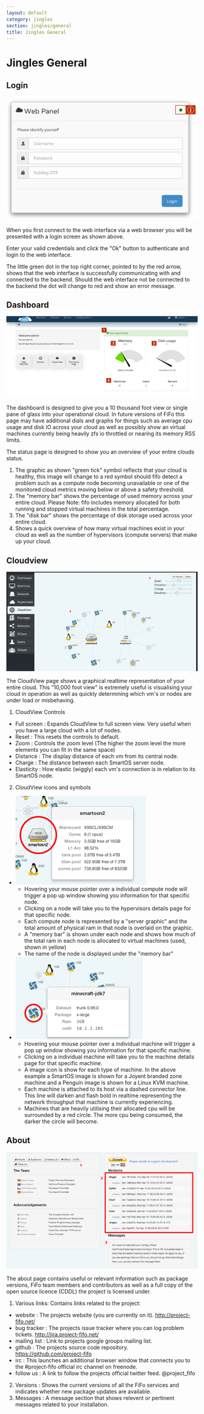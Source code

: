 ```yaml
---
layout: default
category: jingles
section: jingles/general
title: Jingles General
---
```

# Jingles General

## Login<a id="login"></a>

![Login](/assets/img/jingles/login.jpg)

When you first connect to the web interface via a web browser you will be presented with a login screen as shown above.

Enter your valid credentials and click the "Ok" button to authenticate and login to the web interface.

<p class="bs-callout bs-callout-info">
The little green dot in the top right corner, pointed to by the red arrow, shows that the web interface is successfully communicating with and connected to the backend. Should the web interface not be connected to the backend the dot will change to red and show an error message.
</p>

## Dashboard<a id="dashboard"></a>

![Dashboard](/assets/img/jingles/dashboard.jpg)

The dashboard is designed to give you a 10 thousand foot view or single pane of glass into your operational cloud. In future versions of FiFo this page may have additional dials and graphs for things such as average cpu usage and disk IO across your cloud as well as possibly show an virtual machines currently being heavily zfs io throttled or nearing its memory RSS limits.

The status page is designed to show you an overview of your entire clouds status.

1. The graphic as shown "green tick" symbol reflects that your cloud is healthy, this image will change to a red symbol should fifo detect a problem such as a compute node becoming unavailable or one of the monitored cloud metrics moving below or above a safety threshold.
2. The "memory bar" shows the percentage of used memory across your entire cloud. Please Note: fifo includes memory allocated for both running and stopped virtual machines in the total percentage.
3. The "disk bar" shows the percentage of disk storage used across your entire cloud.
4. Shows a quick overview of how many virtual machines exist in your cloud as well as the number of hypervisors (compute servers) that make up your cloud.

## Cloudview<a id="cloudview"></a>

![Cloudview](/assets/img/jingles/cloudview01.png)

The CloudView page shows a graphical realtime representation of your entire cloud. This "10,000 foot view" is extremely useful is visualising your cloud in operation as well as quickly determining which vm's or nodes are under load or misbehaving.

1. CloudView Controls
 - Full screen : Expands CloudView to full screen view. Very useful when you have a large cloud with a lot of nodes.
 - Reset : This resets the controls to default.
 - Zoom : Controls the zoom level (The higher the zoom level the more elements you can fit in the same space)
 - Distance :  The display distance of each vm from its central node.
 - Charge : The distance between each SmartOS server node.
 - Elasticity :  How elastic (wiggly) each vm's connection is in relation to its SmartOS node.

2. CloudView icons and symbols
 - ![Hypervisor](/assets/img/jingles/cloudview02.png)
     - Hovering your mouse pointer over a individual compute node will trigger a pop up window showing you information for that specific node.
     - Clicking on a node will take you to the hypervisors details page for that specific node.
     - Each compute node is represented by a "server graphic" and the total amount of physical ram in that node is overlaid on the graphic.
     - A  "memory bar" is shown under each node and shows how much of the total ram in each node is allocated to virtual machines (used, shown in yellow)
     - The name of the node is displayed under the "memory bar"
 - ![VM](/assets/img/jingles/cloudview03.png)
     - Hovering your mouse pointer over a individual machine will trigger a pop up window showing you information for that specific machine.
     - Clicking on a individual machine will take you to the machine details page for that specific machine.
     - A image icon is show for each type of machine. In the above example a SmartOS image is shown for a Joyent branded zone machine and a Penguin image is shown for a Linux KVM machine.
     - Each machine is attached to its host via a dashed connector line. This line will darken and flash bold in realtime representing the network throughput that machine is currently experiencing.
     - Machines that are heavily utilising their allocated cpu will be surrounded by a red circle. The more cpu being consumed, the darker the circle will become.

## About<a id="about"></a>

![about](/assets/img/jingles/about.png)

The about page contains useful or relevant information such as package versions, FiFo team members and contributors as well as a full copy of the open source licence (CDDL) the project is licensed under.

1. Various links: Contains links related to the project:
 - website : The projects website (you are currently on it). http://project-fifo.net/
 - bug tracker : The projects issue tracker where you can log problem tickets. http://jira.project-fifo.net/
 - mailing list : Link to projects google groups mailing list.
 - github : The projects source code repository. https://github.com/project-fifo
  - irc : This launches an additional browser window that connects you to the #project-fifo official irc channel on freenode.
 - follow us : A link to follow the projects official twitter feed. @project_fifo
2. Versions : Shows the current versions of all the FiFo services and indicates whether new package updates are available.
2. Messages : A message section that shows relevent or pertinent messages related to your installation.
